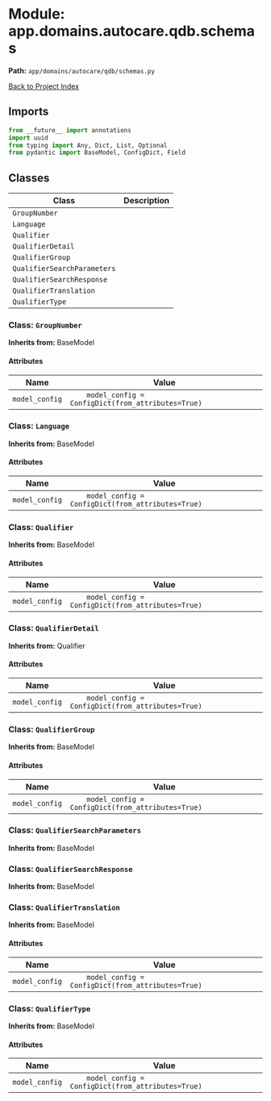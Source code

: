 # Module: app.domains.autocare.qdb.schemas

**Path:** `app/domains/autocare/qdb/schemas.py`

[Back to Project Index](../../../../../index.md)

## Imports
```python
from __future__ import annotations
import uuid
from typing import Any, Dict, List, Optional
from pydantic import BaseModel, ConfigDict, Field
```

## Classes

| Class | Description |
| --- | --- |
| `GroupNumber` |  |
| `Language` |  |
| `Qualifier` |  |
| `QualifierDetail` |  |
| `QualifierGroup` |  |
| `QualifierSearchParameters` |  |
| `QualifierSearchResponse` |  |
| `QualifierTranslation` |  |
| `QualifierType` |  |

### Class: `GroupNumber`
**Inherits from:** BaseModel

#### Attributes

| Name | Value |
| --- | --- |
| `model_config` | `    model_config = ConfigDict(from_attributes=True)` |

### Class: `Language`
**Inherits from:** BaseModel

#### Attributes

| Name | Value |
| --- | --- |
| `model_config` | `    model_config = ConfigDict(from_attributes=True)` |

### Class: `Qualifier`
**Inherits from:** BaseModel

#### Attributes

| Name | Value |
| --- | --- |
| `model_config` | `    model_config = ConfigDict(from_attributes=True)` |

### Class: `QualifierDetail`
**Inherits from:** Qualifier

#### Attributes

| Name | Value |
| --- | --- |
| `model_config` | `    model_config = ConfigDict(from_attributes=True)` |

### Class: `QualifierGroup`
**Inherits from:** BaseModel

#### Attributes

| Name | Value |
| --- | --- |
| `model_config` | `    model_config = ConfigDict(from_attributes=True)` |

### Class: `QualifierSearchParameters`
**Inherits from:** BaseModel

### Class: `QualifierSearchResponse`
**Inherits from:** BaseModel

### Class: `QualifierTranslation`
**Inherits from:** BaseModel

#### Attributes

| Name | Value |
| --- | --- |
| `model_config` | `    model_config = ConfigDict(from_attributes=True)` |

### Class: `QualifierType`
**Inherits from:** BaseModel

#### Attributes

| Name | Value |
| --- | --- |
| `model_config` | `    model_config = ConfigDict(from_attributes=True)` |
